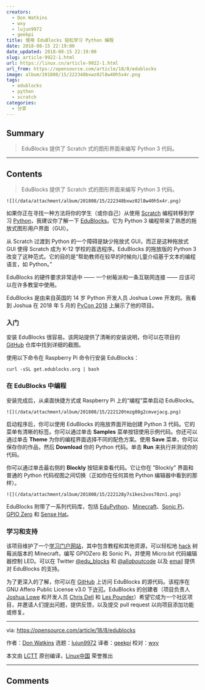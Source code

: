```yaml
---
creators:
  - Don Watkins
  - wxy
  - lujun9972
  - geekpi
title: 使用 EduBlocks 轻松学习 Python 编程
date: 2018-08-15 22:19:00
date_updated: 2018-08-15 22:19:00
slug: article-9922-1.html
url: https://linux.cn/article-9922-1.html
url_from: https://opensource.com/article/18/8/edublocks
image: album/201808/15/222348bxwz02l8w40h5x4r.png
tags:
  - edublocks
  - python
  - scratch
categories:
  - 分享
---
```


## Summary

> EduBlocks 提供了 Scratch 式的图形界面来编写 Python 3 代码。

***

<!-- more -->

## Contents

> 
> EduBlocks 提供了 Scratch 式的图形界面来编写 Python 3 代码。
> 
> 
> 

`![](/data/attachment/album/201808/15/222348bxwz02l8w40h5x4r.png)`

如果你正在寻找一种方法将你的学生（或你自己）从使用 [Scratch](https://scratch.mit.edu/) 编程转移到学习 [Python](https://www.python.org/)，我建议你了解一下 [EduBlocks](https://edublocks.org/)。它为 Python 3 编程带来了熟悉的拖放式图形用户界面（GUI）。

从 Scratch 过渡到 Python 的一个障碍是缺少拖放式 GUI，而正是这种拖放式 GUI 使得 Scratch 成为 K-12 学校的首选程序。EduBlocks 的拖放版的 Python 3 改变了这种范式。它的目的是“帮助教师在较早的时候向儿童介绍基于文本的编程语言，如 Python。”

EduBlocks 的硬件要求非常适中 —— 一个树莓派和一条互联网连接 —— 应该可以在许多教室中使用。

EduBlocks 是由来自英国的 14 岁 Python 开发人员 Joshua Lowe 开发的。我看到 Joshua 在 2018 年 5 月的 [PyCon 2018](https://us.pycon.org/2018/about/) 上展示了他的项目。

### 入门

安装 EduBlocks 很容易。该网站提供了清晰的安装说明，你可以在项目的 [GitHub](https://github.com/AllAboutCode/EduBlocks) 仓库中找到详细的截图。

使用以下命令在 Raspberry Pi 命令行安装 EduBlocks：

```shell
curl -sSL get.edublocks.org | bash
```

### 在 EduBlocks 中编程

安装完成后，从桌面快捷方式或 Raspberry Pi 上的“编程”菜单启动 EduBlocks。

`![](/data/attachment/album/201808/15/222120tmzg08g2cmvejacg.png)`

启动程序后，你可以使用 EduBlocks 的拖放界面开始创建 Python 3 代码。它的菜单有清晰的标签。你可以通过单击 **Samples** 菜单按钮使用示例代码。你还可以通过单击 **Theme** 为你的编程界面选择不同的配色方案。使用 **Save** 菜单，你可以保存你的作品，然后 **Download** 你的 Python 代码。单击 **Run** 来执行并测试你的代码。

你可以通过单击最右侧的 **Blockly** 按钮来查看代码。它让你在 ”Blockly” 界面和普通的 Python 代码视图之间切换（正如你在任何其他 Python 编辑器中看到的那样）。

`![](/data/attachment/album/201808/15/222128y7s1kes2vos70zn1.png)`

EduBlocks 附带了一系列代码库，包括 [EduPython](https://edupython.tuxfamily.org/)、[Minecraft](https://minecraft.net/en-us/edition/pi/)、[Sonic Pi](https://sonic-pi.net/)、[GPIO Zero](https://gpiozero.readthedocs.io/en/stable/) 和 [Sense Hat](https://www.raspberrypi.org/products/sense-hat/)。

### 学习和支持

该项目维护了一个[学习门户网站](https://edublocks.org/learn.html)，其中包含教程和其他资源，可以轻松地 [hack](https://edublocks.org/resources/1.pdf) 树莓派版本的 Minecraft，编写 GPIOZero 和 Sonic Pi，并使用 Micro:bit 代码编辑器控制 LED。可以在 Twitter [@edu\_blocks](https://twitter.com/edu_blocks?lang=en) 和 [@all*about*code](https://twitter.com/all_about_code) 以及 [email](mailto:support@edublocks.org) 提供对 EduBlocks 的支持。

为了更深入的了解，你可以在 [GitHub](https://github.com/allaboutcode/edublocks) 上访问 EduBlocks 的源代码。该程序在 GNU Affero Public License v3.0 下[许可](https://github.com/AllAboutCode/EduBlocks/blob/tarball-install/LICENSE)。EduBlocks 的创建者（项目负责人 [Joshua Lowe](https://github.com/JoshuaLowe1002) 和开发人员 [Chris Dell](https://twitter.com/cjdell?lang=en) 和 [Les Pounder](https://twitter.com/biglesp?lang=en)）希望它成为一个社区项目，并邀请人们提出问题，提供反馈，以及提交 pull request 以向项目添加功能或修复。

---

via: <https://opensource.com/article/18/8/edublocks>

作者：[Don Watkins](https://opensource.com/users/don-watkins) 选题：[lujun9972](https://github.com/lujun9972) 译者：[geekpi](https://github.com/geekpi) 校对：[wxy](https://github.com/wxy)

本文由 [LCTT](https://github.com/LCTT/TranslateProject) 原创编译，[Linux中国](https://linux.cn/) 荣誉推出

***

## Comments
